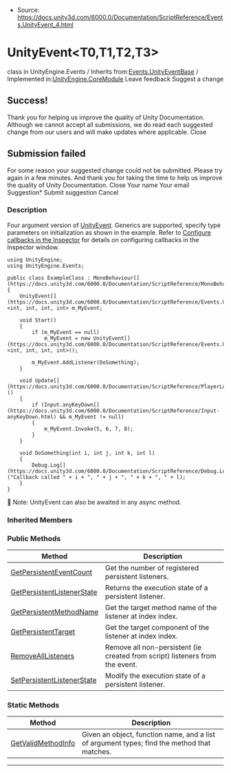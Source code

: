 * Source: https://docs.unity3d.com/6000.0/Documentation/ScriptReference/Events.UnityEvent_4.html

# UnityEvent<T0,T1,T2,T3>
class in UnityEngine.Events
/
Inherits from:[Events.UnityEventBase](https://docs.unity3d.com/6000.0/Documentation/ScriptReference/Events.UnityEventBase.html)
/
Implemented in:[UnityEngine.CoreModule](https://docs.unity3d.com/6000.0/Documentation/ScriptReference/UnityEngine.CoreModule.html)
Leave feedback
Suggest a change
## Success!
Thank you for helping us improve the quality of Unity Documentation. Although we cannot accept all submissions, we do read each suggested change from our users and will make updates where applicable.
Close
## Submission failed
For some reason your suggested change could not be submitted. Please <a>try again</a> in a few minutes. And thank you for taking the time to help us improve the quality of Unity Documentation.
Close
Your name Your email Suggestion* Submit suggestion
Cancel
### Description
Four argument version of [UnityEvent](https://docs.unity3d.com/6000.0/Documentation/ScriptReference/Events.UnityEvent.html).
Generics are supported, specify type parameters on initialization as shown in the example. Refer to [Configure callbacks in the Inspector](https://docs.unity3d.com/6000.0/Documentation/Manual/UnityEvents.html) for details on configuring callbacks in the Inspector window.
```
using UnityEngine;
using UnityEngine.Events;  
  
public class ExampleClass : MonoBehaviour[](https://docs.unity3d.com/6000.0/Documentation/ScriptReference/MonoBehaviour.html)
{
    UnityEvent[](https://docs.unity3d.com/6000.0/Documentation/ScriptReference/Events.UnityEvent.html)<int, int, int, int> m_MyEvent;  
  
    void Start()
    {
        if (m_MyEvent == null)
            m_MyEvent = new UnityEvent[](https://docs.unity3d.com/6000.0/Documentation/ScriptReference/Events.UnityEvent.html)<int, int, int, int>();  
  
        m_MyEvent.AddListener(DoSomething);
    }  
  
    void Update[](https://docs.unity3d.com/6000.0/Documentation/ScriptReference/PlayerLoop.Update.html)()
    {
        if (Input.anyKeyDown[](https://docs.unity3d.com/6000.0/Documentation/ScriptReference/Input-anyKeyDown.html) && m_MyEvent != null)
        {
            m_MyEvent.Invoke(5, 6, 7, 8);
        }
    }  
  
    void DoSomething(int i, int j, int k, int l)
    {
        Debug.Log[](https://docs.unity3d.com/6000.0/Documentation/ScriptReference/Debug.Log.html)("Callback called " + i + ", " + j + ", " + k + ", " + l);
    }
}

```

Note: UnityEvent can also be awaited in any async method.
### Inherited Members
### Public Methods
Method | Description  
---|---  
[GetPersistentEventCount](https://docs.unity3d.com/6000.0/Documentation/ScriptReference/Events.UnityEventBase.GetPersistentEventCount.html) | Get the number of registered persistent listeners.  
[GetPersistentListenerState](https://docs.unity3d.com/6000.0/Documentation/ScriptReference/Events.UnityEventBase.GetPersistentListenerState.html) | Returns the execution state of a persistent listener.  
[GetPersistentMethodName](https://docs.unity3d.com/6000.0/Documentation/ScriptReference/Events.UnityEventBase.GetPersistentMethodName.html) | Get the target method name of the listener at index index.  
[GetPersistentTarget](https://docs.unity3d.com/6000.0/Documentation/ScriptReference/Events.UnityEventBase.GetPersistentTarget.html) | Get the target component of the listener at index index.  
[RemoveAllListeners](https://docs.unity3d.com/6000.0/Documentation/ScriptReference/Events.UnityEventBase.RemoveAllListeners.html) | Remove all non-persistent (ie created from script) listeners from the event.  
[SetPersistentListenerState](https://docs.unity3d.com/6000.0/Documentation/ScriptReference/Events.UnityEventBase.SetPersistentListenerState.html) | Modify the execution state of a persistent listener.  
### Static Methods
Method | Description  
---|---  
[GetValidMethodInfo](https://docs.unity3d.com/6000.0/Documentation/ScriptReference/Events.UnityEventBase.GetValidMethodInfo.html) | Given an object, function name, and a list of argument types; find the method that matches.  
* * *
